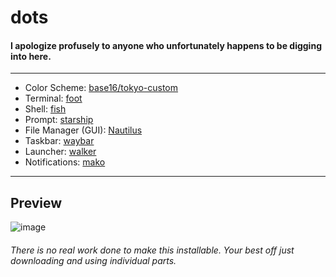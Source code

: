 # dots

#### I apologize profusely to anyone who unfortunately happens to be digging into here.

<hr>

- Color Scheme: [base16/tokyo-custom](https://github.com/chriskempson/base16)
- Terminal: [foot](https://codeberg.org/dnkl/foot)
- Shell: [fish](https://fishshell.com/)
- Prompt: [starship](https://starship.rs/)
- File Manager (GUI): [Nautilus](https://apps.gnome.org/Nautilus/)
- Taskbar: [waybar](https://github.com/alexays/waybar)
- Launcher: [walker](https://github.com/abenz1267/walker)
- Notifications: [mako](https://github.com/emersion/mako)

<hr>

## Preview
![image](https://0x0.st/Kiei.png)

###### There is no real work done to make this installable. Your best off just downloading and using individual parts.
